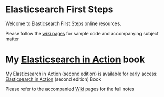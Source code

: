 # Elasticsearch First Steps

Welcome to Elasticsearch First Steps online resources. 

Please follow the [wiki pages](https://github.com/madhusudhankonda/elasticsearch-first-steps/wiki) for sample code and accompanying subject matter

# My [Elasticsearch in Action](https://www.manning.com/books/elasticsearch-in-action-second-edition?utm_source=mkonda&utm_medium=affiliate&utm_campaign=book_konda_elasticsearch_7_23_21&a_aid=mkonda&a_bid=edbc50d4) book
My Elasticsearch in Action (second edition) is available for early access: 
[Elasticsearch in Action](https://www.manning.com/books/elasticsearch-in-action-second-edition?utm_source=mkonda&utm_medium=affiliate&utm_campaign=book_konda_elasticsearch_7_23_21&a_aid=mkonda&a_bid=edbc50d4) (second edition) Book
 
Please refer to the accompanied [Wiki](https://github.com/madhusudhankonda/elasticsearch-first-steps/wiki) pages for the full notes

